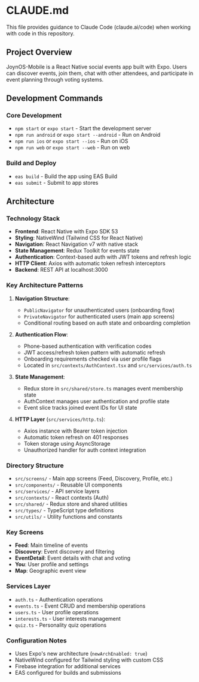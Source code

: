 # CLAUDE.md

This file provides guidance to Claude Code (claude.ai/code) when working with code in this repository.

## Project Overview

JoynOS-Mobile is a React Native social events app built with Expo. Users can discover events, join them, chat with other attendees, and participate in event planning through voting systems.

## Development Commands

### Core Development
- `npm start` or `expo start` - Start the development server
- `npm run android` or `expo start --android` - Run on Android
- `npm run ios` or `expo start --ios` - Run on iOS  
- `npm run web` or `expo start --web` - Run on web

### Build and Deploy
- `eas build` - Build the app using EAS Build
- `eas submit` - Submit to app stores

## Architecture

### Technology Stack
- **Frontend**: React Native with Expo SDK 53
- **Styling**: NativeWind (Tailwind CSS for React Native)
- **Navigation**: React Navigation v7 with native stack
- **State Management**: Redux Toolkit for events state
- **Authentication**: Context-based auth with JWT tokens and refresh logic
- **HTTP Client**: Axios with automatic token refresh interceptors
- **Backend**: REST API at localhost:3000

### Key Architecture Patterns

1. **Navigation Structure**: 
   - `PublicNavigator` for unauthenticated users (onboarding flow)
   - `PrivateNavigator` for authenticated users (main app screens)
   - Conditional routing based on auth state and onboarding completion

2. **Authentication Flow**:
   - Phone-based authentication with verification codes
   - JWT access/refresh token pattern with automatic refresh
   - Onboarding requirements checked via user profile flags
   - Located in `src/contexts/AuthContext.tsx` and `src/services/auth.ts`

3. **State Management**:
   - Redux store in `src/shared/store.ts` manages event membership state
   - AuthContext manages user authentication and profile state
   - Event slice tracks joined event IDs for UI state

4. **HTTP Layer** (`src/services/http.ts`):
   - Axios instance with Bearer token injection
   - Automatic token refresh on 401 responses
   - Token storage using AsyncStorage
   - Unauthorized handler for auth context integration

### Directory Structure
- `src/screens/` - Main app screens (Feed, Discovery, Profile, etc.)
- `src/components/` - Reusable UI components
- `src/services/` - API service layers
- `src/contexts/` - React contexts (Auth)
- `src/shared/` - Redux store and shared utilities
- `src/types/` - TypeScript type definitions
- `src/utils/` - Utility functions and constants

### Key Screens
- **Feed**: Main timeline of events 
- **Discovery**: Event discovery and filtering
- **EventDetail**: Event details with chat and voting
- **You**: User profile and settings
- **Map**: Geographic event view

### Services Layer
- `auth.ts` - Authentication operations
- `events.ts` - Event CRUD and membership operations  
- `users.ts` - User profile operations
- `interests.ts` - User interests management
- `quiz.ts` - Personality quiz operations

### Configuration Notes
- Uses Expo's new architecture (`newArchEnabled: true`)
- NativeWind configured for Tailwind styling with custom CSS
- Firebase integration for additional services
- EAS configured for builds and submissions